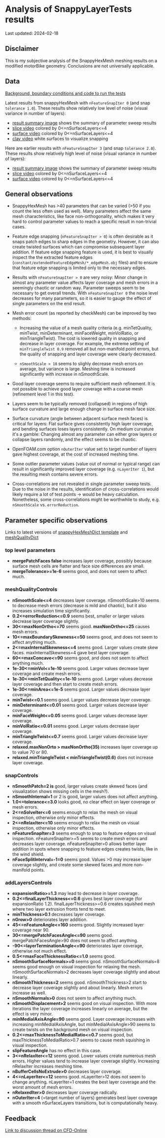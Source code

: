 # Analysis of SnappyLayerTests results

Last updated: 2024-02-18

## Disclaimer

This is my subjective analysis of the SnappyHexMesh meshing results on
a modified motorBike geometry. Conclusions are not universally
applicable.

## Data

[Background, boundary conditions and code to run the tests](./README.md)

Latest results from snappyHexMesh with `nFeatureSnapIter 0` (and
snap `tolerance 1.0`). These results show relatively low level of
noise (visual variance in number of layers):

* [result summary image](http://tkeskita.kapsi.fi/OF/snappyLayerTests_results_run8.png) shows the summary of parameter sweep results
* [slice video](https://vimeo.com/913973776) colored by 0<=nSurfaceLayers<=4
* [surface video](https://vimeo.com/913973744) colored by 0<=nSurfaceLayers<=4
* [clay video](https://vimeo.com/914195069) white surfaces to visualize snapping

Here are earlier results with `nFeatureSnapIter 3` (and snap
`tolerance 2.0`). These results show relatively high level of noise
(visual variance in number of layers):

* [result summary image](http://tkeskita.kapsi.fi/OF/snappyLayerTests_results_run6.png) shows the summary of parameter sweep results
* [slice video](https://vimeo.com/906686016) colored by 0<=nSurfaceLayers<=4
* [surface video](https://vimeo.com/906685981) colored by 0<=nSurfaceLayers<=4

## General observations

* SnappyHexMesh has >40 parameters that can be varied (>50 if you
  count the less often used as well). Many parameters affect the same
  mesh characteristics, like face non-orthogonality, which makes it
  very hard to control parameter values to reach a specific result in
  non-trivial cases.

* Feature edge snapping (`nFeatureSnapIter > 0`) is often desirable as
  it snaps patch edges to sharp edges in the geometry. However, it can
  also create twisted surfaces which can compromise subsequent layer
  addition. If feature edge snapping feature is used, it is best to
  visually inspect the the extracted feature edges
  (`constant/extendedFeatureEdgeMesh/*_edgeMesh.obj` files) and to
  ensure that feature edge snapping is limited only to the necessary
  edges.

* Results with `nFeatureSnapIter > 0` are very noisy: Minor change in
  almost any parameter value affects layer coverage and mesh errors in
  a seemingly chaotic or random way. Parameter sweeps seem to be
  necessary to get overall trends. With `nFeatureSnapIter 0` the noise
  level decreases for many parameters, so it is easier to gauge the
  effect of single parameters on the end result.

* Mesh error count (as reported by checkMesh) can be improved by two methods:

  * Increasing the value of a mesh quality criteria
    (e.g. minTetQuality, minTwist, minDeterminant, minFaceWeight,
    minVolRatio, or minTriangleTwist). The cost is lowered quality in
    snapping and decrease in layer coverage. For example, the extreme
    setting of `minTriangleTwist 0.9` removed all but non-manifold
    point errors, but the quality of snapping and layer coverage were
    clearly decreased.

  * `nSmoothScale > 10` seems to slighly decrease mesh errors on
    average, but variance is large. Meshing time is increased
    significantly with increase in nSmoothScale.

* Good layer coverage seems to require sufficient mesh refinement. It
  is not possible to achieve good layer coverage with a coarse mesh
  (refinement level 1 in this test).

* Layers seem to be typically removed (collapsed) in regions of high
  surface curvature and large enough change in surface mesh face size.

* Surface curvature (angle between adjacent surface mesh faces) is
  critical for layers: Flat surface gives consistently high layer
  coverage, and bending surfaces loses layers consistently. On medium
  curvature it's a gamble: Changing almost any parameter can either
  grow layers or collapse layers randomly, and the effect seems to be
  chaotic.

* OpenFOAM.com option `nOuterIter` value set to target number of
  layers gave highest coverage, at the cost of increased meshing time.

* Some outlier parameter values (value out of normal or typical range)
  can result in significantly improved layer coverage
  (e.g. `nLayerIter 1`), but the resulting mesh contains severe
  errors.

* Cross-correlations are not revealed in single parameter sweep
  tests. Due to the noise in the results, identification of
  cross-correlations would likely require a lot of test points ->
  would be heavy calculation.  Nonetheless, some cross-correlations
  might be worthwhile to study, e.g. `nSmoothScale`
  vs. `errorReduction`.


## Parameter specific observations

Links to latest versions of [snappyHexMeshDict template](./foamCase/system/snappy.template) and [meshQualityDict](./foamCase/system/meshQualityDict)

### top level parameters

* **mergePatchFaces false** increases layer coverage, possibly because surface mesh cells are flatter and face size differences are small.
* **mergeTolerance>=1e-6** seems good, and does not seem to affect much.

### meshQualityControls

* **nSmoothScale<=4** decreases layer coverage. nSmoothScale>10 seems to decrease mesh errors (decrease is mild and chaotic), but it also increases simulation time significantly.
* **0.2<=errorReduction<=0.9** seems best, smaller or larger values decrease layer coverage slightly.
* **30<=maxNonOrtho<=70** seems good. **maxNonOrtho<=25** causes mesh errors.
* **10<=maxBoundarySkewness<=50** seems good, and does not seem to affect anything much.
* **2<=maxInternalSkewness<=4** seems good. Larger values create skew faces. maxInternalSkewness=4 gave best layer coverage.
* **60<=maxConcave<=90** seems good, and does not seem to affect anything much.
* **1e-30<=minVol<=1e-10** seems good. Larger values decrease layer coverage and create mesh errors.
* **1e-30<=minTetQuality<=1e-10** seems good. Larger values decrease layer coverage and then start to create mesh errors.
* **1e-30<=minArea<=1e-5** seems good. Larger values decrease layer coverage.
* **minTwist<=0.1** seems good. Larger values decrease layer coverage.
* **minDeterminant<=0.01** seems good. Larger values decrease layer coverage.
* **minFaceWeight<=0.05** seems good. Larger values decrease layer coverage.
* **minVolRatio<=0.01** seems good. Larger values decrease layer coverage.
* **minTriangleTwist<=0.7** seems good. Larger values decrease layer coverage.
* **relaxed.maxNonOrto > maxNonOrtho(35)** increases layer coverage up to value 70 or 80.
* **relaxed.minTriangleTwist < minTriangleTwist(0.6)** does not increase layer coverage.

### snapControls

* **nSmoothPatch=2 is** good, larger values create skewed faces (and visualization shows missing cells in the mesh?).
* **nSmoothInternal=1** or 2 is good, larger values does not affect anything.
* **1.0<=tolerance<=3.0** looks good, no clear effect on layer coverage or mesh errors.
* **2<=nSolveIter<=6** seems enough to relax the mesh on visual inspection, otherwise only minor effects.
* **2<=nRelaxIter<=10** seems enough to relax the mesh on visual inspection, otherwise only minor effects.
* **nFeatureSnapIter=3** seems enough to snap to feature edges on visual inspection. nFeatureSnapIter>=5 seems to create mesh errors and decreases layer coverage. nFeatureSnapIter=0 allows better layer addition in spots where snapping to feature edges creates twists, like in the wind shield.
* **nFaceSplitInterval=-1=0** seems good. Values >0 may increase layer coverage slightly, and create some skewed faces and more non-manifold points.

### addLayersControls

* **expansionRatio>=1.3** may lead to decrease in layer coverage.
* **0.2<=finalLayerThickness<=0.6** gives best layer coverage (for expansionRatio 1.2). finalLayerThickness>=0.6 creates squished mesh where two layer extrusion fronts tend to meet.
* **minThickness>0.1** decreases layer coverage.
* **nGrow>0** deteriorates layer addition.
* **45<=nFeatureAngle<=160** seems good. Slightly increased layer coverage near 90.
* **30<=mergePatchFacesAngle<=90** seems good. mergePatchFacesAngle>90 does not seem to affect anything.
* **-90<=layerTerminationAngle<=90** deteriorates layer coverage, otherwise not much effect.
* **0.5<=maxFaceThicknessRatio<=1.0** seems good.
* **nSmoothSurfaceNormals>=0** seems good. nSmoothSurfaceNormals=8 seems good enough on visual inspection for relaxing the mesh. nSmoothSurfaceNormals>2 decreases layer coverage slightly and about linearly.
* **nSmoothThickness=2** seems good. nSmoothThickness>2 start to decrease layer coverage slightly and about linearly. Mesh errors increase as well.
* **nSmoothNormals>0** does not seem to affect anything much.
* **nSmoothDisplacement>2** seems good on visual inspection. With more iterations the layer coverage increases linearly on average, but the effect is very minor.
* **minMedialAxisAngle=90** seems good. Layer coverage increases with increasing minMedialAxisAngle, but minMedialAxisAngle>90 seems to create twists on the background mesh on visual inspection.
* **0.2<=maxThicknessToMedialRatio<=0.7** seems good, but maxThicknessToMedialRatio>0.7 seems to cause mesh squishing in visual inspection.
* **slipFeatureAngle** has no effect in this case.
* **3<=nRelaxIter<=12** seems good. Lower values create numerous mesh errors. Higher values tend to increase layer coverage slightly. Increasing nRelaxIter increases meshing time.
* **nBufferCellsNoExtrude>0** decreases layer coverage.
* **4<=nLayerIter<=12** seems good. nLayerIter>12 does not seem to change anything. nLayerIter=1 creates the best layer coverage and the worst amount of mesh errors.
* **nRelaxedIter>0** decreases layer coverage radically.
* **nOuterIter=4** (=target number of layers) generates best layer coverage with a smooth nSurfaceLayers transitions, but is computationally heavy.


## Feedback

[Link to discussion thread on CFD-Online](https://www.cfd-online.com/Forums/openfoam-meshing/254447-snappyhexmesh-parametric-sweep-study.html)
